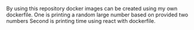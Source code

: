 By using this repository docker images can be created using my own dockerfile.
One is printing a random large number based on provided two numbers
Second is printing time using react with dockerfile.

